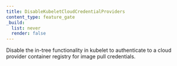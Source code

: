 ```yaml
---
title: DisableKubeletCloudCredentialProviders
content_type: feature_gate
_build:
  list: never
  render: false
---
```

Disable the in-tree functionality in kubelet
to authenticate to a cloud provider container registry for image pull credentials.
